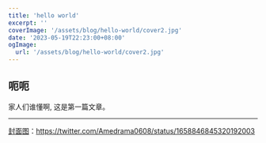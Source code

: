 ```yaml
---
title: 'hello world'
excerpt: ''
coverImage: '/assets/blog/hello-world/cover2.jpg'
date: '2023-05-19T22:23:00+08:00'
ogImage: 
  url: '/assets/blog/hello-world/cover2.jpg'
---
```

## 呃呃


家人们谁懂啊, 这是第一篇文章。

---
[封面图](https://twitter.com/Amedrama0608/status/1658846845320192003)：https://twitter.com/Amedrama0608/status/1658846845320192003
